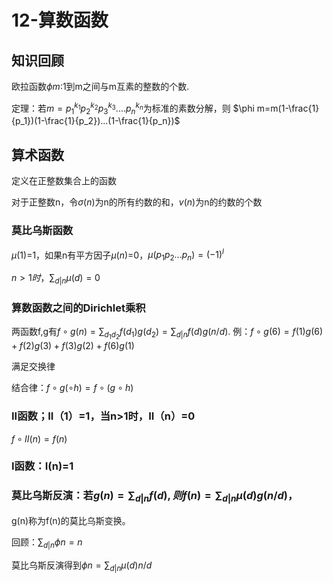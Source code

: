 # 12-算数函数

## 知识回顾

欧拉函数$\phi m$:1到m之间与m互素的整数的个数.

定理：若$m=p_1^{k_1}p_2^{k_2}p_3^{k_3}....p_n^{k_n}$为标准的素数分解，则                     $\phi m=m(1-\frac{1}{p_1})(1-\frac{1}{p_2})...(1-\frac{1}{p_n})$

## 算术函数

定义在正整数集合上的函数

对于正整数n，令$σ(n)$为n的所有约数的和，$v(n$)为n的约数的个数

### 莫比乌斯函数

$μ(1)$=1，如果n有平方因子$μ(n)$=0，$μ(p_1p_2...p_n)=(-1)^l$

$n>1时，\sum_{d|n}μ(d)=0$



### 算数函数之间的Dirichlet乘积

两函数f,g有$f\circ g(n)=\sum_{d_1d_2}f(d_1)g(d_2)=\sum_{d|n}f(d)g(n/d)$.
例：$f\circ g(6)=f(1)g(6)+f(2)g(3)+f(3)g(2)+f(6)g(1)$

满足交换律

结合律：$f\circ g(\circ h)=f\circ(g\circ h)$

### II函数；II（1）=1，当n>1时，II（n）=0

$f\circ II(n)=f(n)$

### I函数：I(n)=1

### 莫比乌斯反演：若$g(n)=\sum_{d|n}f(d),则f(n)=\sum_{d|n}μ(d)g(n/d)$，

g(n)称为f(n)的莫比乌斯变换。

回顾：$\sum_{d|n}\phi n=n$

莫比乌斯反演得到$\phi n=\sum_{d|n}μ(d)n/d$